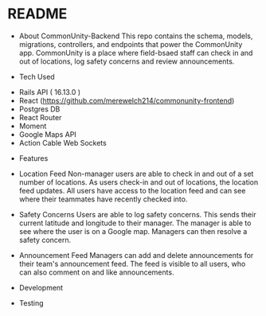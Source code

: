 # README

- About CommonUnity-Backend
  This repo contains the schema, models, migrations, controllers, and endpoints that power the CommonUnity app. CommonUnity is a place where field-bsaed staff can check in and out of locations, log safety concerns and review announcements.

- Tech Used

* Rails API ( 16.13.0 )
* React (https://github.com/merewelch214/commonunity-frontend)
* Postgres DB
* React Router
* Moment
* Google Maps API
* Action Cable Web Sockets

- Features

* Location Feed
  Non-manager users are able to check in and out of a set number of locations. As users check-in and out of locations, the location feed updates. All users have access to the location feed and can see where their teammates have recently checked into.

* Safety Concerns
  Users are able to log safety concerns. This sends their current latitude and longitude to their manager. The manager is able to see where the user is on a Google map. Managers can then resolve a safety concern.

* Announcement Feed
  Managers can add and delete announcements for their team's announcement feed. The feed is visible to all users, who can also comment on and like announcements.

- Development

- Testing
